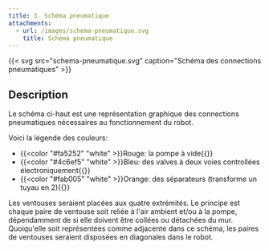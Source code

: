 ```yaml
---
title: 3. Schéma pneumatique
attachments:
  - url: /images/schema-pneumatique.svg
    title: Schéma pneumatique
---
```


{{< svg src="schema-pneumatique.svg" caption="Schéma des connections pneumatiques" >}}

## Description

Le schéma ci-haut est une représentation graphique des connections pneumatiques nécessaires au fonctionnement du robot.

Voici la légende des couleurs:

- {{<color "#fa5252" "white" >}}Rouge: la pompe à vide{{</color>}}
- {{<color "#4c6ef5" "white" >}}Bleu: des valves à deux voies controllées électroniquement{{</color>}}
- {{<color "#fab005" "white" >}}Orange: des séparateurs (transforme un tuyau en 2){{</color>}}

Les ventouses seraient placées aux quatre extrémités. Le principe est chaque paire de ventouse soit reliée à l'air ambient et/ou à la pompe, dépendamment de si elle doivent être collées ou détachées du mur. Quoiqu'elle soit représentées comme adjacente dans ce schéma, les paires de ventouses seraient disposées en diagonales dans le robot.

